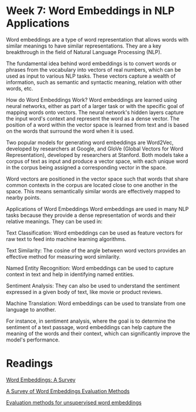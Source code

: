 # Week 7: Word Embeddings in NLP Applications
Word embeddings are a type of word representation that allows words with similar meanings to have similar representations. They are a key breakthrough in the field of Natural Language Processing (NLP).

The fundamental idea behind word embeddings is to convert words or phrases from the vocabulary into vectors of real numbers, which can be used as input to various NLP tasks. These vectors capture a wealth of information, such as semantic and syntactic meaning, relation with other words, etc.

How do Word Embeddings Work?
Word embeddings are learned using neural networks, either as part of a larger task or with the specific goal of mapping words onto vectors. The neural network's hidden layers capture the input word's context and represent the word as a dense vector. The position of a word within the vector space is learned from text and is based on the words that surround the word when it is used.

Two popular models for generating word embeddings are Word2Vec, developed by researchers at Google, and GloVe (Global Vectors for Word Representation), developed by researchers at Stanford. Both models take a corpus of text as input and produce a vector space, with each unique word in the corpus being assigned a corresponding vector in the space.

Word vectors are positioned in the vector space such that words that share common contexts in the corpus are located close to one another in the space. This means semantically similar words are effectively mapped to nearby points.

Applications of Word Embeddings
Word embeddings are used in many NLP tasks because they provide a dense representation of words and their relative meanings. They can be used in:

Text Classification: Word embeddings can be used as feature vectors for raw text to feed into machine learning algorithms.

Text Similarity: The cosine of the angle between word vectors provides an effective method for measuring word similarity.

Named Entity Recognition: Word embeddings can be used to capture context in text and help in identifying named entities.

Sentiment Analysis: They can also be used to understand the sentiment expressed in a given body of text, like movie or product reviews.

Machine Translation: Word embeddings can be used to translate from one language to another.

For instance, in sentiment analysis, where the goal is to determine the sentiment of a text passage, word embeddings can help capture the meaning of the words and their context, which can significantly improve the model's performance.


# Readings

[Word Embeddings: A Survey](https://arxiv.org/pdf/1901.09069.pdf)


[A Survey of Word Embeddings Evaluation Methods](https://arxiv.org/pdf/1801.09536.pdf)


[Evaluation methods for unsupervised word embeddings](https://aclanthology.org/D15-1036.pdf)

